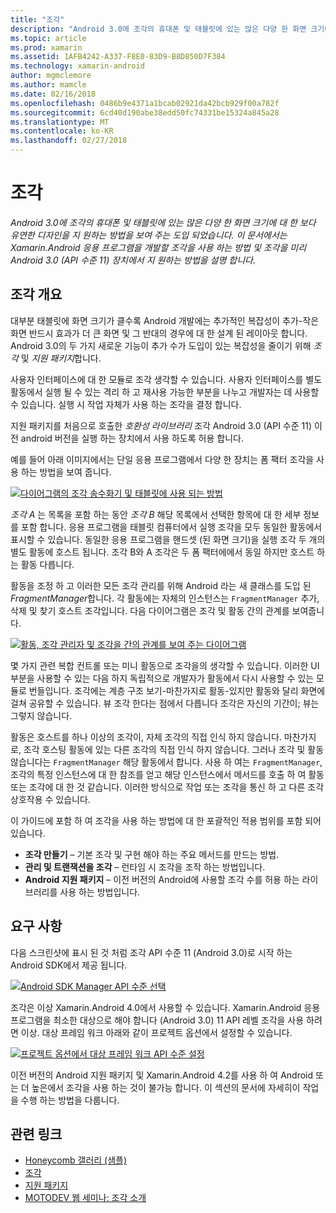 ```yaml
---
title: "조각"
description: "Android 3.0에 조각의 휴대폰 및 태블릿에 있는 많은 다양 한 화면 크기에 대 한 보다 유연한 디자인을 지 원하는 방법을 보여 주는 도입 되었습니다. 이 문서에서는 Xamarin.Android 응용 프로그램을 개발할 조각을 사용 하는 방법 및 조각을 미리 Android 3.0 (API 수준 11) 장치에서 지 원하는 방법을 설명 합니다."
ms.topic: article
ms.prod: xamarin
ms.assetid: 1AFB4242-A337-F8E0-83D9-B8D850D7F384
ms.technology: xamarin-android
author: mgmclemore
ms.author: mamcle
ms.date: 02/16/2018
ms.openlocfilehash: 0486b9e4371a1bcab02921da42bcb929f00a782f
ms.sourcegitcommit: 6cd40d190abe38edd50fc74331be15324a845a28
ms.translationtype: MT
ms.contentlocale: ko-KR
ms.lasthandoff: 02/27/2018
---
```

# <a name="fragments"></a>조각

_Android 3.0에 조각의 휴대폰 및 태블릿에 있는 많은 다양 한 화면 크기에 대 한 보다 유연한 디자인을 지 원하는 방법을 보여 주는 도입 되었습니다. 이 문서에서는 Xamarin.Android 응용 프로그램을 개발할 조각을 사용 하는 방법 및 조각을 미리 Android 3.0 (API 수준 11) 장치에서 지 원하는 방법을 설명 합니다._

## <a name="fragments-overview"></a>조각 개요

대부분 태블릿에 화면 크기가 클수록 Android 개발에는 추가적인 복잡성이 추가-작은 화면 반드시 효과가 더 큰 화면 및 그 반대의 경우에 대 한 설계 된 레이아웃 합니다. Android 3.0의 두 가지 새로운 기능이 추가 수가 도입이 있는 복잡성을 줄이기 위해 *조각* 및 *지원 패키지*합니다.

사용자 인터페이스에 대 한 모듈로 조각 생각할 수 있습니다. 사용자 인터페이스를 별도 활동에서 실행 될 수 있는 격리 하 고 재사용 가능한 부분을 나누고 개발자는 데 사용할 수 있습니다. 실행 시 작업 자체가 사용 하는 조각을 결정 합니다.

지원 패키지를 처음으로 호출한 *호환성 라이브러리* 조각 Android 3.0 (API 수준 11) 이전 android 버전을 실행 하는 장치에서 사용 하도록 허용 합니다.

예를 들어 아래 이미지에서는 단일 응용 프로그램에서 다양 한 장치는 폼 팩터 조각을 사용 하는 방법을 보여 줍니다.

[![다이어그램의 조각 송수화기 및 태블릿에 사용 되는 방법](images/00.png)](images/00.png)

*조각 A* 는 목록을 포함 하는 동안 *조각 B* 해당 목록에서 선택한 항목에 대 한 세부 정보를 포함 합니다. 응용 프로그램을 태블릿 컴퓨터에서 실행 조각을 모두 동일한 활동에서 표시할 수 있습니다. 동일한 응용 프로그램을 핸드셋 (된 화면 크기)을 실행 조각 두 개의 별도 활동에 호스트 됩니다. 조각 B와 A 조각은 두 폼 팩터에에서 동일 하지만 호스트 하는 활동 다릅니다.

활동을 조정 하 고 이러한 모든 조각 관리를 위해 Android 라는 새 클래스를 도입 된 *FragmentManager*합니다. 각 활동에는 자체의 인스턴스는 `FragmentManager` 추가, 삭제 및 찾기 호스트 조각입니다. 다음 다이어그램은 조각 및 활동 간의 관계를 보여줍니다.

[![활동, 조각 관리자 및 조각을 간의 관계를 보여 주는 다이어그램](images/01.png)](images/01.png)

몇 가지 관련 복합 컨트롤 또는 미니 활동으로 조각을의 생각할 수 있습니다. 이러한 UI 부분을 사용할 수 있는 다음 하지 독립적으로 개발자가 활동에서 다시 사용할 수 있는 모듈로 번들입니다. 조각에는 계층 구조 보기-마찬가지로 활동-있지만 활동와 달리 화면에 걸쳐 공유할 수 있습니다. 뷰 조각 한다는 점에서 다릅니다 조각은 자신의 기간이; 뷰는 그렇지 않습니다.

활동은 호스트를 하나 이상의 조각이, 자체 조각의 직접 인식 하지 않습니다. 마찬가지로, 조각 호스팅 활동에 있는 다른 조각의 직접 인식 하지 않습니다. 그러나 조각 및 활동 않습니다는 `FragmentManager` 해당 활동에서 합니다. 사용 하 여는 `FragmentManager`, 조각의 특정 인스턴스에 대 한 참조를 얻고 해당 인스턴스에서 메서드를 호출 하 여 활동 또는 조각에 대 한 것 같습니다. 이러한 방식으로 작업 또는 조각을 통신 하 고 다른 조각 상호작용 수 있습니다.

이 가이드에 포함 하 여 조각을 사용 하는 방법에 대 한 포괄적인 적용 범위를 포함 되어 있습니다.

-   **조각 만들기** – 기본 조각 및 구현 해야 하는 주요 메서드를 만드는 방법.
-   **관리 및 트랜잭션을 조각** – 런타임 시 조각을 조작 하는 방법입니다.
-   **Android 지원 패키지** – 이전 버전의 Android에 사용할 조각 수를 허용 하는 라이브러리를 사용 하는 방법입니다.


## <a name="requirements"></a>요구 사항

다음 스크린샷에 표시 된 것 처럼 조각 API 수준 11 (Android 3.0)로 시작 하는 Android SDK에서 제공 됩니다.

[![Android SDK Manager API 수준 선택](images/02.png)](images/02.png)

조각은 이상 Xamarin.Android 4.0에서 사용할 수 있습니다. Xamarin.Android 응용 프로그램을 최소한 대상으로 해야 합니다 (Android 3.0) 11 API 레벨 조각을 사용 하려면 이상. 대상 프레임 워크 아래와 같이 프로젝트 옵션에서 설정할 수 있습니다.

[![프로젝트 옵션에서 대상 프레임 워크 API 수준 설정](images/03.png)](images/03.png)

이전 버전의 Android 지원 패키지 및 Xamarin.Android 4.2를 사용 하 여 Android 또는 더 높은에서 조각을 사용 하는 것이 불가능 합니다. 이 섹션의 문서에 자세히이 작업을 수행 하는 방법을 다룹니다.


## <a name="related-links"></a>관련 링크

- [Honeycomb 갤러리 (샘플)](https://developer.xamarin.com/samples/monodroid/HoneycombGallery)
- [조각](http://developer.android.com/guide/topics/fundamentals/fragments.html)
- [지원 패키지](http://developer.android.com/sdk/compatibility-library.html)
- [MOTODEV 웹 세미나: 조각 소개](http://motodev.adobeconnect.com/p9h1aqk3ttn/)
